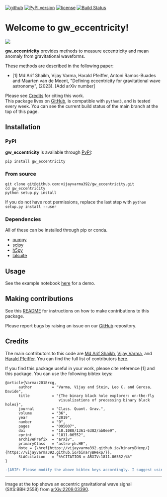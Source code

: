 [![github](https://img.shields.io/badge/GitHub-gw_eccentricity-blue.svg)](https://github.com/vijayvarma392/gw_eccentricity)
[![PyPI version](https://badge.fury.io/py/gw_eccentricity.svg)](https://pypi.org/project/gw_eccentricity)
[![license](https://img.shields.io/badge/license-MIT-blue.svg)](https://github.com/vijayvarma392/gw_eccentricity/blob/main/LICENSE)
[![Build Status](https://github.com/vijayvarma392/gw_eccentricity/actions/workflows/test.yml/badge.svg)](https://github.com/vijayvarma392/gw_eccentricity/actions/workflows/test.yml)


# Welcome to gw_eccentricity!
<div> <img src="https://github.com/vijayvarma392/gw_eccentricity/blob/main/data/hreal.png"></div>

**gw_eccentricity** provides methods to measure eccentricity and mean anomaly
from gravitational waveforms.

These methods are described in the following paper: <br/>
- [1] Md Arif Shaikh, Vijay Varma, Harald Pfeiffer, Antoni Ramos-Buades and Maarten van de Meent,
"Defining eccentricity for gravitational wave astronomy", (2023). [Add arXiv number]

Please see [Credits](https://github.com/vijayvarma392/gw_eccentricity#credits) for citing this work.   
This package lives on [GitHub](https://github.com/vijayvarma392/gw_eccentricity), is compatible with
`python3`, and is tested every week. You can see the current build status of
the main branch at the top of this page.


## Installation

### PyPI
**gw_eccentricity** is available through [PyPI](https://pypi.org/project/gw_eccentricity/):

```shell
pip install gw_eccentricity
```

### From source

```shell
git clone git@github.com:vijayvarma392/gw_eccentricity.git
cd gw_eccentricity
python setup.py install
```

If you do not have root permissions, replace the last step with
`python setup.py install --user`

### Dependencies

All of these can be installed through pip or conda.
* [numpy](https://docs.scipy.org/doc/numpy/user/install.html)
* [scipy](https://www.scipy.org/install.html)
* [h5py](http://docs.h5py.org/en/latest/build.html)
* [lalsuite](https://pypi.org/project/lalsuite)


## Usage
See the example notebook [here](https://github.com/vijayvarma392/gw_eccentricity/blob/main/examples/gw_eccentricity_demo.ipynb) for a demo.

## Making contributions
See this
[README](https://github.com/vijayvarma392/gw_eccentricity/blob/main/README_developers.md)
for instructions on how to make contributions to this package.

Please report bugs by raising an issue on our
[GitHub](https://github.com/vijayvarma392/gw_eccentricity) repository.

## Credits
The main contributors to this code are [Md Arif Shaikh](https://md-arif-shaikh.github.io/), [Vijay
Varma](https://vijayvarma.com), and [Harald Pfeiffer](https://www.aei.mpg.de/person/54205/2784). You can find the full list of contributors
[here](https://github.com/vijayvarma392/gw_eccentricity/graphs/contributors).

If you find this package useful in your work, please cite reference [1] and
this package. You can use the following bibtex keys:
```
@article{Varma:2018rcg,
      author         = "Varma, Vijay and Stein, Leo C. and Gerosa, Davide",
      title          = "{The binary black hole explorer: on-the-fly
                        visualizations of precessing binary black holes}",
      journal        = "Class. Quant. Grav.",
      volume         = "36",
      year           = "2019",
      number         = "9",
      pages          = "095007",
      doi            = "10.1088/1361-6382/ab0ee9",
      eprint         = "1811.06552",
      archivePrefix  = "arXiv",
      primaryClass   = "astro-ph.HE",
      Note = {\href{https://vijayvarma392.github.io/binaryBHexp/}{https://vijayvarma392.github.io/binaryBHexp/}},
      SLACcitation   = "%%CITATION = ARXIV:1811.06552;%%"
}
```
```diff
-[ARIF: Please modify the above bibtex keys accordingly. I suggest using pypi link insatead of github like in the above example. For the key itself, use the one from inspire once the paper is ready. The difference is we also link the package through the NOTE option]
```

---
Image at the top shows an eccentric gravitational wave signal (SXS:BBH:2558) from [arXiv:2209.03390](https://arxiv.org/abs/2209.03390).
